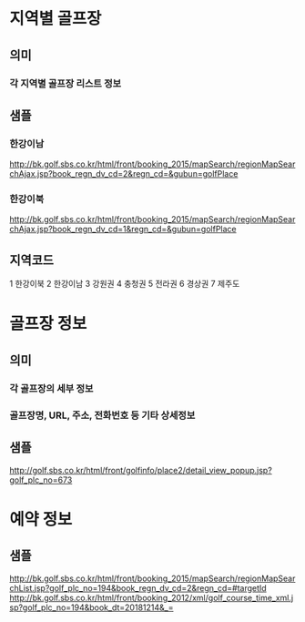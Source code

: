 # 지역별 골프장
## 의미
### 각 지역별 골프장 리스트 정보
## 샘플
### 한강이남
http://bk.golf.sbs.co.kr/html/front/booking_2015/mapSearch/regionMapSearchAjax.jsp?book_regn_dv_cd=2&regn_cd=&gubun=golfPlace
### 한강이북
http://bk.golf.sbs.co.kr/html/front/booking_2015/mapSearch/regionMapSearchAjax.jsp?book_regn_dv_cd=1&regn_cd=&gubun=golfPlace
## 지역코드
1   한강이북
2   한강이남
3   강원권
4   충청권
5   전라권
6   경상권
7   제주도

# 골프장 정보
## 의미
### 각 골프장의 세부 정보
### 골프장명, URL, 주소, 전화번호 등 기타 상세정보
## 샘플
http://golf.sbs.co.kr/html/front/golfinfo/place2/detail_view_popup.jsp?golf_plc_no=673

# 예약 정보
## 샘플
http://bk.golf.sbs.co.kr/html/front/booking_2015/mapSearch/regionMapSearchList.jsp?golf_plc_no=194&book_regn_dv_cd=2&regn_cd=#targetId
http://bk.golf.sbs.co.kr/html/front/booking_2012/xml/golf_course_time_xml.jsp?golf_plc_no=194&book_dt=20181214&_=



